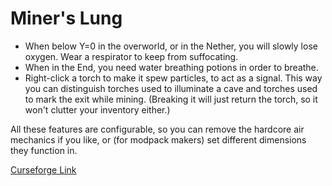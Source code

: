 # Miner's Lung

- When below Y=0 in the overworld, or in the Nether, you will slowly lose oxygen. Wear a respirator to keep from
  suffocating.
- When in the End, you need water breathing potions in order to breathe.
- Right-click a torch to make it spew particles, to act as a signal. This way you can distinguish torches used to
  illuminate a cave and torches used to mark the exit while mining. (Breaking it will just return the torch, so it won't
  clutter your inventory either.)

All these features are configurable, so you can remove the hardcore air mechanics if you like, or (for modpack makers)
set different dimensions they function in.

[Curseforge Link](https://www.curseforge.com/minecraft/mc-mods/miners-lung)
